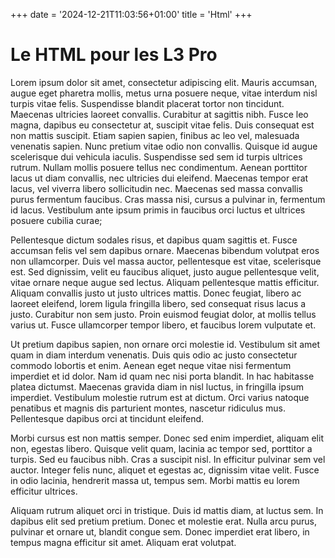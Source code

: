 +++
date = '2024-12-21T11:03:56+01:00'
title = 'Html'
+++

# Le HTML pour les L3 Pro

Lorem ipsum dolor sit amet, consectetur adipiscing elit. Mauris accumsan, augue eget pharetra mollis, metus urna posuere neque, vitae interdum nisl turpis vitae felis. Suspendisse blandit placerat tortor non tincidunt. Maecenas ultricies laoreet convallis. Curabitur at sagittis nibh. Fusce leo magna, dapibus eu consectetur at, suscipit vitae felis. Duis consequat est non mattis suscipit. Etiam sapien sapien, finibus ac leo vel, malesuada venenatis sapien. Nunc pretium vitae odio non convallis. Quisque id augue scelerisque dui vehicula iaculis. Suspendisse sed sem id turpis ultrices rutrum. Nullam mollis posuere tellus nec condimentum. Aenean porttitor lacus ut diam convallis, nec ultricies dui eleifend. Maecenas tempor erat lacus, vel viverra libero sollicitudin nec. Maecenas sed massa convallis purus fermentum faucibus. Cras massa nisi, cursus a pulvinar in, fermentum id lacus. Vestibulum ante ipsum primis in faucibus orci luctus et ultrices posuere cubilia curae;

Pellentesque dictum sodales risus, et dapibus quam sagittis et. Fusce accumsan felis vel sem dapibus ornare. Maecenas bibendum volutpat eros non ullamcorper. Duis vel massa auctor, pellentesque est vitae, scelerisque est. Sed dignissim, velit eu faucibus aliquet, justo augue pellentesque velit, vitae ornare neque augue sed lectus. Aliquam pellentesque mattis efficitur. Aliquam convallis justo ut justo ultrices mattis. Donec feugiat, libero ac laoreet eleifend, lorem ligula fringilla libero, sed consequat risus lacus a justo. Curabitur non sem justo. Proin euismod feugiat dolor, at mollis tellus varius ut. Fusce ullamcorper tempor libero, et faucibus lorem vulputate et.

Ut pretium dapibus sapien, non ornare orci molestie id. Vestibulum sit amet quam in diam interdum venenatis. Duis quis odio ac justo consectetur commodo lobortis et enim. Aenean eget neque vitae nisi fermentum imperdiet et id dolor. Nam id quam nec nisi porta blandit. In hac habitasse platea dictumst. Maecenas gravida diam in nisl luctus, in fringilla ipsum imperdiet. Vestibulum molestie rutrum est at dictum. Orci varius natoque penatibus et magnis dis parturient montes, nascetur ridiculus mus. Pellentesque dapibus orci at tincidunt eleifend.

Morbi cursus est non mattis semper. Donec sed enim imperdiet, aliquam elit non, egestas libero. Quisque velit quam, lacinia ac tempor sed, porttitor a turpis. Sed eu faucibus nibh. Cras a suscipit nisl. In efficitur pulvinar sem vel auctor. Integer felis nunc, aliquet et egestas ac, dignissim vitae velit. Fusce in odio lacinia, hendrerit massa ut, tempus sem. Morbi mattis eu lorem efficitur ultrices.

Aliquam rutrum aliquet orci in tristique. Duis id mattis diam, at luctus sem. In dapibus elit sed pretium pretium. Donec et molestie erat. Nulla arcu purus, pulvinar et ornare ut, blandit congue sem. Donec imperdiet erat libero, in tempus magna efficitur sit amet. Aliquam erat volutpat.
